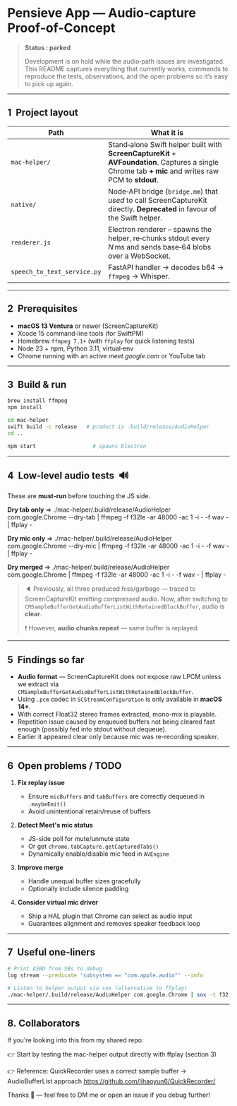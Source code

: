 # Pensieve App — Audio‑capture Proof‑of‑Concept

> **Status : parked**
>
> Development is on hold while the audio‑path issues are investigated. This
> README captures everything that currently works, commands to reproduce the
> tests, observations, and the open problems so it’s easy to pick up again.

---

## 1  Project layout

| Path                        | What it is                                                                                                                                            |
| --------------------------- | ----------------------------------------------------------------------------------------------------------------------------------------------------- |
| `mac-helper/`               | Stand‑alone Swift helper built with **ScreenCaptureKit** + **AVFoundation**. Captures a single Chrome tab **+ mic** and writes raw PCM to **stdout**. |
| `native/`                   | Node‑API bridge (`bridge.mm`) that *used* to call ScreenCaptureKit directly. **Deprecated** in favour of the Swift helper.                            |
| `renderer.js`               | Electron renderer – spawns the helper, re‑chunks stdout every *N* ms and sends base‑64 blobs over a WebSocket.                                        |
| `speech_to_text_service.py` | FastAPI handler → decodes b64 → `ffmpeg` → Whisper.                                                                                                   |

---

## 2  Prerequisites

* **macOS 13 Ventura** or newer (ScreenCaptureKit)
* Xcode 15 command‑line tools (for SwiftPM)
* Homebrew `ffmpeg 7.1+` (with `ffplay` for quick listening tests)
* Node 23 + npm, Python 3.11, virtual‑env
* Chrome running with an active *meet.google.com* or YouTube tab

---

## 3  Build & run

```bash
brew install ffmpeg
npm install

cd mac-helper
swift build -c release   # product is .build/release/AudioHelper
cd ..

npm start                  # spawns Electron
```

---

## 4  Low‑level audio tests   🔊

These are **must‑run** before touching the JS side.

**Dry tab only** => ./mac-helper/.build/release/AudioHelper com.google.Chrome --dry-tab | ffmpeg -f f32le -ar 48000 -ac 1 -i - -f wav - | ffplay -

**Dry mic only** => ./mac-helper/.build/release/AudioHelper com.google.Chrome --dry‑mic | ffmpeg -f f32le -ar 48000 -ac 1 -i - -f wav - | ffplay -

**Dry merged** => ./mac-helper/.build/release/AudioHelper com.google.Chrome | ffmpeg -f f32le -ar 48000 -ac 1 -i - -f wav - | ffplay -

> 🔈 Previously, all three produced hiss/garbage — traced to ScreenCaptureKit
> emitting *compressed* audio. Now, after switching to
> `CMSampleBufferGetAudioBufferListWithRetainedBlockBuffer`, audio is **clear**.
>
> ❗ However, **audio chunks repeat** — same buffer is replayed.

---

## 5  Findings so far

* **Audio format** — ScreenCaptureKit does not expose raw LPCM unless we
  extract via `CMSampleBufferGetAudioBufferListWithRetainedBlockBuffer`.
* Using `.pcm` codec in `SCStreamConfiguration` is only available in **macOS 14+**.
* With correct Float32 stereo frames extracted, mono-mix is playable.
* Repetition issue caused by enqueued buffers not being cleared fast enough
  (possibly fed into stdout without dequeue).
* Earlier it appeared clear only because mic was re-recording speaker.

---

## 6  Open problems / TODO

1. **Fix replay issue**

   * Ensure `micBuffers` and `tabBuffers` are correctly dequeued in `.maybeEmit()`
   * Avoid unintentional retain/reuse of buffers

2. **Detect Meet's mic status**

   * JS-side poll for mute/unmute state
   * Or get `chrome.tabCapture.getCapturedTabs()`
   * Dynamically enable/disable mic feed in `AVEngine`

3. **Improve merge**

   * Handle unequal buffer sizes gracefully
   * Optionally include silence padding

4. **Consider virtual mic driver**

   * Ship a HAL plugin that Chrome can select as audio input
   * Guarantees alignment and removes speaker feedback loop

---

## 7  Useful one‑liners

```bash
# Print ASBD from SBs to debug
log stream --predicate 'subsystem == "com.apple.audio"' --info

# Listen to helper output via sox (alternative to ffplay)
./mac-helper/.build/release/AudioHelper com.google.Chrome | sox -t f32 -r 48k -c1 - -d
```

---

## 8. Collaborators
If you're looking into this from my shared repo:

👉 Start by testing the mac-helper output directly with ffplay (section 3)

👉 Reference: QuickRecorder uses a correct sample buffer → AudioBufferList approach
https://github.com/lihaoyun6/QuickRecorder/

Thanks 🙏 — feel free to DM me or open an issue if you debug further!